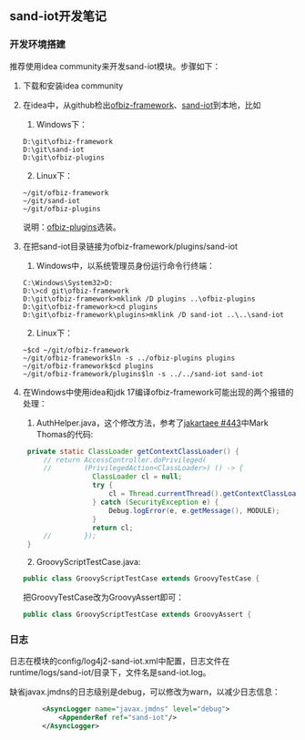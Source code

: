 ## sand-iot开发笔记

### 开发环境搭建

推荐使用idea community来开发sand-iot模块。步骤如下：
1. 下载和安装idea community
2. 在idea中，从github检出[ofbiz-framework](https://github.com/apache/ofbiz-framework)、[sand-iot](https://github.com/langhua/sand-iot)到本地，比如

   1. Windows下：
    
   ```shell
   D:\git\ofbiz-framework
   D:\git\sand-iot
   D:\git\ofbiz-plugins
   ```
    
   2. Linux下：
    
   ```shell
   ~/git/ofbiz-framework
   ~/git/sand-iot
   ~/git/ofbiz-plugins
   ```
    
   说明：[ofbiz-plugins](https://github.com/apache/ofbiz-plugins)选装。


3. 在把sand-iot目录链接为ofbiz-framework/plugins/sand-iot
   1. Windows中，以系统管理员身份运行命令行终端：

   ```shell
   C:\Windows\System32>D:
   D:\>cd git\ofbiz-framework
   D:\git\ofbiz-framework>mklink /D plugins ..\ofbiz-plugins
   D:\git\ofbiz-framework>cd plugins
   D:\git\ofbiz-framework\plugins>mklink /D sand-iot ..\..\sand-iot
   ```

   2. Linux下：

   ```shell
   ~$cd ~/git/ofbiz-framework
   ~/git/ofbiz-framework$ln -s ../ofbiz-plugins plugins
   ~/git/ofbiz-framework$cd plugins
   ~/git/ofbiz-framework/plugins$ln -s ../../sand-iot sand-iot
   ```


4. 在Windows中使用idea和jdk 17编译ofbiz-framework可能出现的两个报错的处理：
   1. AuthHelper.java，这个修改方法，参考了[jakartaee #443](https://github.com/jakartaee/servlet/issues/443)中Mark Thomas的代码:
   ```java
    private static ClassLoader getContextClassLoader() {
        // return AccessController.doPrivileged(
        //        (PrivilegedAction<ClassLoader>) () -> {
                    ClassLoader cl = null;
                    try {
                        cl = Thread.currentThread().getContextClassLoader();
                    } catch (SecurityException e) {
                        Debug.logError(e, e.getMessage(), MODULE);
                    }
                    return cl;
        //        });
    }
   ```
   2. GroovyScriptTestCase.java:
   ```java
   public class GroovyScriptTestCase extends GroovyTestCase {
   ```
   把GroovyTestCase改为GroovyAssert即可：
   ```java
   public class GroovyScriptTestCase extends GroovyAssert {
   ```

### 日志

日志在模块的config/log4j2-sand-iot.xml中配置，日志文件在runtime/logs/sand-iot/目录下，文件名是sand-iot.log。

缺省javax.jmdns的日志级别是debug，可以修改为warn，以减少日志信息：

```xml
        <AsyncLogger name="javax.jmdns" level="debug">
            <AppenderRef ref="sand-iot"/>
        </AsyncLogger>
```
